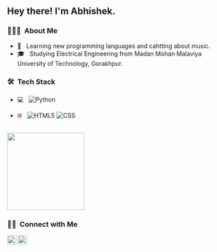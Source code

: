 <h2> Hey there! I'm Abhishek.</h2>

<h3> 👨🏻‍💻 &nbsp;About Me </h3>

- 🤔 &nbsp; Learning new programming languages and cahtting about music.
- 🎓 &nbsp; Studying Electrical Engineering from Madan Mohan Malaviya University of Technology, Gorakhpur.
<!-- - 💼 &nbsp; Working as a Business Development Associate at VirtuBox InfoTech Private Limited. -->



<h3> 🛠 &nbsp;Tech Stack</h3>

- 💻 &nbsp;
  ![Python](https://img.shields.io/badge/-Python-333333?style=flat&logo=python)
  
  
- 🌐 &nbsp;
  ![HTML5](https://img.shields.io/badge/-HTML5-333333?style=flat&logo=HTML5)
  ![CSS](https://img.shields.io/badge/-CSS-333333?style=flat&logo=CSS3&logoColor=1572B6)
  


<br/>

<a href="https://github.com/ChauhanAbhishekSingh">
 
  <img height="180em" src="https://github-readme-stats.vercel.app/api/top-langs/?username=ChauhanAbhishekSingh&theme=buefy&layout=compact" />
</a>

<br/>

<h3> 🤝🏻 &nbsp;Connect with Me </h3>

<p align="center">


<a href="https://www.linkedin.com/in/abhishek-singh-chauhan-1171561b0/">
  <img align="left" alt="Abhishek's Linkdein" width="22px" src="https://cdn.jsdelivr.net/npm/simple-icons@v3/icons/linkedin.svg" />
</a>
<a href="https://www.hackerrank.com/cabhisheksingh18">
  <img align="left" alt="Abhishek's Hackerrank" width="22px" src="https://cdn.jsdelivr.net/npm/simple-icons@v3/icons/hackerrank.svg" />
</a>
  </p>
